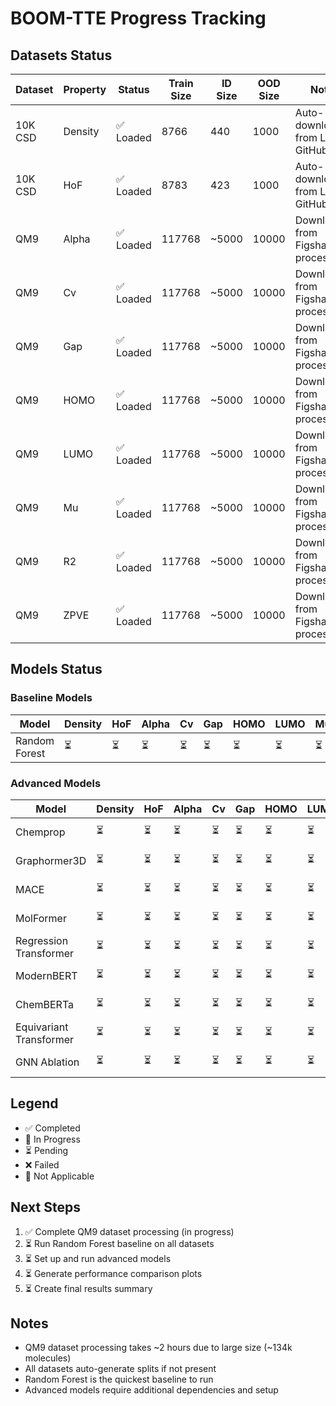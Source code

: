 # BOOM-TTE Progress Tracking

## Datasets Status

| Dataset | Property | Status | Train Size | ID Size | OOD Size | Notes |
|---------|----------|--------|------------|---------|----------|-------|
| 10K CSD | Density | ✅ Loaded | 8766 | 440 | 1000 | Auto-downloaded from LLNL GitHub |
| 10K CSD | HoF | ✅ Loaded | 8783 | 423 | 1000 | Auto-downloaded from LLNL GitHub |
| QM9 | Alpha | ✅ Loaded | 117768 | ~5000 | 10000 | Downloaded from Figshare, processed |
| QM9 | Cv | ✅ Loaded | 117768 | ~5000 | 10000 | Downloaded from Figshare, processed |
| QM9 | Gap | ✅ Loaded | 117768 | ~5000 | 10000 | Downloaded from Figshare, processed |
| QM9 | HOMO | ✅ Loaded | 117768 | ~5000 | 10000 | Downloaded from Figshare, processed |
| QM9 | LUMO | ✅ Loaded | 117768 | ~5000 | 10000 | Downloaded from Figshare, processed |
| QM9 | Mu | ✅ Loaded | 117768 | ~5000 | 10000 | Downloaded from Figshare, processed |
| QM9 | R2 | ✅ Loaded | 117768 | ~5000 | 10000 | Downloaded from Figshare, processed |
| QM9 | ZPVE | ✅ Loaded | 117768 | ~5000 | 10000 | Downloaded from Figshare, processed |

## Models Status

### Baseline Models
| Model | Density | HoF | Alpha | Cv | Gap | HOMO | LUMO | Mu | R2 | ZPVE | Status |
|-------|---------|-----|-------|----|----|------|------|----|----|------|--------|
| Random Forest | ⏳ | ⏳ | ⏳ | ⏳ | ⏳ | ⏳ | ⏳ | ⏳ | ⏳ | ⏳ | Ready to run |

### Advanced Models
| Model | Density | HoF | Alpha | Cv | Gap | HOMO | LUMO | Mu | R2 | ZPVE | Status |
|-------|---------|-----|-------|----|----|------|------|----|----|------|--------|
| Chemprop | ⏳ | ⏳ | ⏳ | ⏳ | ⏳ | ⏳ | ⏳ | ⏳ | ⏳ | ⏳ | Needs setup |
| Graphormer3D | ⏳ | ⏳ | ⏳ | ⏳ | ⏳ | ⏳ | ⏳ | ⏳ | ⏳ | ⏳ | Needs setup |
| MACE | ⏳ | ⏳ | ⏳ | ⏳ | ⏳ | ⏳ | ⏳ | ⏳ | ⏳ | ⏳ | Needs setup |
| MolFormer | ⏳ | ⏳ | ⏳ | ⏳ | ⏳ | ⏳ | ⏳ | ⏳ | ⏳ | ⏳ | Needs setup |
| Regression Transformer | ⏳ | ⏳ | ⏳ | ⏳ | ⏳ | ⏳ | ⏳ | ⏳ | ⏳ | ⏳ | Needs setup |
| ModernBERT | ⏳ | ⏳ | ⏳ | ⏳ | ⏳ | ⏳ | ⏳ | ⏳ | ⏳ | ⏳ | Needs setup |
| ChemBERTa | ⏳ | ⏳ | ⏳ | ⏳ | ⏳ | ⏳ | ⏳ | ⏳ | ⏳ | ⏳ | Needs setup |
| Equivariant Transformer | ⏳ | ⏳ | ⏳ | ⏳ | ⏳ | ⏳ | ⏳ | ⏳ | ⏳ | ⏳ | Needs setup |
| GNN Ablation | ⏳ | ⏳ | ⏳ | ⏳ | ⏳ | ⏳ | ⏳ | ⏳ | ⏳ | ⏳ | Needs setup |

## Legend
- ✅ Completed
- 🔄 In Progress  
- ⏳ Pending
- ❌ Failed
- 🚫 Not Applicable

## Next Steps
1. ✅ Complete QM9 dataset processing (in progress)
2. ⏳ Run Random Forest baseline on all datasets
3. ⏳ Set up and run advanced models
4. ⏳ Generate performance comparison plots
5. ⏳ Create final results summary

## Notes
- QM9 dataset processing takes ~2 hours due to large size (~134k molecules)
- All datasets auto-generate splits if not present
- Random Forest is the quickest baseline to run
- Advanced models require additional dependencies and setup
